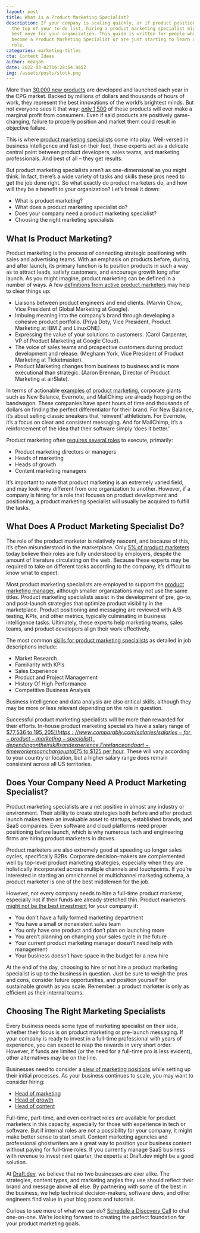 ```yaml
---
layout: post
title: What is a Product Marketing Specialist?
description: If your company is scaling quickly, or if product positioning is at
  the top of your to-do list, hiring a product marketing specialist might be the
  best move for your organization. This guide is written for people who want to
  become a Product Marketing Specialist or are just starting to learn about the
  role.
categories: marketing-titles
cta: Content Ideas
author: meagan
date: 2022-03-02T16:28:54.965Z
img: /assets/posts/stock.png
---
```

More than [30,000 new products](https://www.forbes.com/sites/shamahyder/2019/10/17/how-to-launch-a-new-product-or-service-what-the-latest-research-teaches-us-about-successful-launches/) are developed and launched each year in the CPG market. Backed by millions of dollars and thousands of hours of work, they represent the best innovations of the world’s brightest minds. But not everyone sees it that way: [only 1,500](https://www.inc.com/marc-emmer/95-percent-of-new-products-fail-here-are-6-steps-to-make-sure-yours-dont.html) of these products will ever make a marginal profit from consumers. Even if said products are positively game-changing, failure to properly position and market them could result in objective failure.

This is where [product marketing specialists](https://www.trychameleon.com/blog/what-is-product-marketing) come into play. Well-versed in business intelligence and fast on their feet, these experts act as a delicate central point between product developers, sales teams, and marketing professionals. And best of all – they get results.

But product marketing specialists aren’t as one-dimensional as you might think. In fact, there’s a wide variety of tasks and skills these pros need to get the job done right. So what exactly do product marketers do, and how will they be a benefit to your organization? Let’s break it down:

* What is product marketing?
* What does a product marketing specialist do?
* Does your company need a product marketing specialist?
* Choosing the right marketing specialists

## What Is Product Marketing?

Product marketing is the process of connecting strategic positioning with sales and advertising teams. With an emphasis on products before, during, and after launch, its primary function is to position products in such a way as to attract leads, satisfy customers, and encourage growth long after launch.
As you might imagine, product marketing can be defined in a number of ways. A few [definitions from active product marketers](https://www.productmarketingalliance.com/what-is-product-marketing/) may help to clear things up:

* Liaisons between product engineers and end clients. (Marvin Chow, Vice President of Global Marketing at Google).
* Imbuing meaning into the company’s brand through developing a cohesive product portfolio. (Priya Doty, Vice President, Product Marketing at IBM Z and LinuxONE).
* Expressing the value of your solutions to customers. (Carol Carpenter, VP of Product Marketing at Google Cloud).
* The voice of sales teams and prospective customers during product development and release. (Meghann York, Vice President of Product Marketing at Ticketmaster).
* Product Marketing changes from business to business and is more executional than strategic. (Aaron Brennan, Director of Product Marketing at airSlate).

In terms of actionable [examples of product marketing](https://www.drift.com/blog/brands-that-nail-product-marketing/), corporate giants such as New Balance, Evernote, and MailChimp are already hopping on the bandwagon. These companies have spent hours of time and thousands of dollars on finding the perfect differentiator for their brand. For New Balance, it’s about selling classic sneakers that ‘reinvent’ athleticism. For Evernote, it’s a focus on clear and consistent messaging. And for MailChimp, it’s a reinforcement of the idea that their software simply ‘does it better.’

Product marketing often [requires several roles](https://draft.dev/learn/marketing-titles/) to execute, primarily:

* Product marketing directors or managers
* Heads of marketing
* Heads of growth
* Content marketing managers

It’s important to note that product marketing is an extremely varied field, and may look very different from one organization to another. However, if a company is hiring for a role that focuses on product development and positioning, a product marketing specialist will usually be acquired to fulfill the tasks.

## What Does A Product Marketing Specialist Do?

The role of the product marketer is relatively nascent, and because of this, it’s often misunderstood in the marketplace. Only [5% of product marketers](https://www.productmarketingalliance.com/state-of-product-marketing-2020/) today believe their roles are fully understood by employers, despite the amount of literature circulating on the web. Because these experts may be required to take on different tasks according to the company, it’s difficult to know what to expect.

Most product marketing specialists are employed to support the [product marketing manager](https://userguiding.com/blog/product-marketing-manager-career-path/), although smaller organizations may not use the same titles. Product marketing specialists assist in the development of pre, go-to, and post-launch strategies that optimize product visibility in the marketplace. Product positioning and messaging are reviewed with A/B testing, KPIs, and other metrics, typically culminating in business intelligence tasks. Ultimately, these experts help marketing teams, sales teams, and product developers align their work effectively.

The most common [skills for product marketing specialists](https://www.zippia.com/product-marketing-specialist-jobs/skills/) as detailed in job descriptions include:

* Market Research
* Familiarity with KPIs
* Sales Experience
* Product and Project Management
* History Of High Performance
* Competitive Business Analysis

Business intelligence and data analysis are also critical skills, although they may be more or less relevant depending on the role in question.

Successful product marketing specialists will be more than rewarded for their efforts. In-house product marketing specialists have a salary range of [$77,536 to $195,205](https://www.comparably.com/salaries/salaries-for-product-marketing-specialist), depending on their skills and experience. Freelance and part-time workers can charge up to [$75 to $125 per hour](https://www.growthcollective.com/services/product-marketing-consultant). These will vary according to your country or location, but a higher salary range does remain consistent across all US territories.

## Does Your Company Need A Product Marketing Specialist?

Product marketing specialists are a net positive in almost any industry or environment. Their ability to create strategies both before and after product launch makes them an invaluable asset to startups, established brands, and SaaS companies. Even software and cloud platforms need proper positioning before launch, which is why numerous tech and engineering firms are hiring product marketers in droves.

Product marketers are also extremely good at speeding up longer sales cycles, specifically B2Bs. Corporate decision-makers are complemented well by top-level product marketing strategies, especially when they are holistically incorporated across multiple channels and touchpoints. If you’re interested in starting an omnichannel or multichannel marketing schema, a product marketer is one of the best middlemen for the job.

However, not every company needs to hire a full-time product marketer, especially not if their funds are already stretched thin. Product marketers [might not be the best investment](https://medium.com/product-launch-before-and-after/when-to-hire-your-product-marketing-manager-70a1ae13535e) for your company if:

* You don’t have a fully formed marketing department
* You have a small or nonexistent sales team
* You only have one product and don’t plan on launching more
* You aren’t planning on changing your sales cycle in the future
* Your current product marketing manager doesn’t need help with management
* Your business doesn’t have space in the budget for a new hire

At the end of the day, choosing to hire or not hire a product marketing specialist is up to the business in question. Just be sure to weigh the pros and cons, consider future opportunities, and position yourself for sustainable growth as you scale. Remember: a product marketer is only as efficient as their internal teams.

## Choosing The Right Marketing Specialists

Every business needs some type of marketing specialist on their side, whether their focus is on product marketing or pre-launch messaging. If your company is ready to invest in a full-time professional with years of experience, you can expect to reap the rewards in very short order. However, if funds are limited (or the need for a full-time pro is less evident), other alternatives may be on the line.

Businesses need to consider a [slew of marketing positions](https://draft.dev/learn/marketing-titles/) while setting up their initial processes. As your business continues to scale, you may want to consider hiring:

* [Head of marketing](https://draft.dev/learn/what-is-a-head-of-marketing) 
* [Head of growth](https://draft.dev/learn/what-is-a-head-of-growth) 
* [Head of content](https://draft.dev/learn/what-is-a-head-of-content)

Full-time, part-time, and even contract roles are available for product marketers in this capacity, especially for those with experience in tech or software. But if internal roles are not a possibility for your company, it might make better sense to start small. Content marketing agencies and professional ghostwriters are a great way to position your business content without paying for full-time roles. If you currently manage SaaS business with revenue to invest next quarter, the experts at Draft.dev might be a good solution.

At [Draft.dev](https://draft.dev/), we believe that no two businesses are ever alike. The strategies, content types, and marketing angles they use should reflect their brand and message above all else. By partnering with some of the best in the business, we help technical decision-makers, software devs, and other engineers find value in your blog posts and tutorials.

Curious to see more of what we can do? [Schedule a Discovery Call](https://draft.dev/call) to chat one-on-one. We’re looking forward to creating the perfect foundation for your product marketing goals.